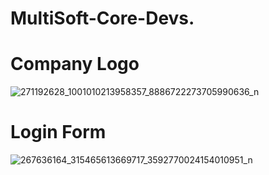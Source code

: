# MultiSoft-Core-Devs.

# Company Logo

![271192628_1001010213958357_8886722273705990636_n](https://user-images.githubusercontent.com/70760983/149523058-76b24b4a-1209-45c7-a2ff-49924f6d5718.png)

# Login Form

![267636164_315465613669717_3592770024154010951_n](https://user-images.githubusercontent.com/70760983/149524280-f8ba077d-8570-41d4-90f3-fc9a949b0409.png)

